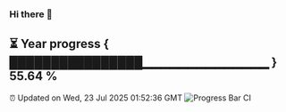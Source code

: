### Hi there 👋
⏳ Year progress { ████████████████▁▁▁▁▁▁▁▁▁▁▁▁▁▁ } 55.64 %
---
⏰ Updated on Wed, 23 Jul 2025 01:52:36 GMT
![Progress Bar CI](https://github.com/liununu/liununu/workflows/Progress%20Bar%20CI/badge.svg)
